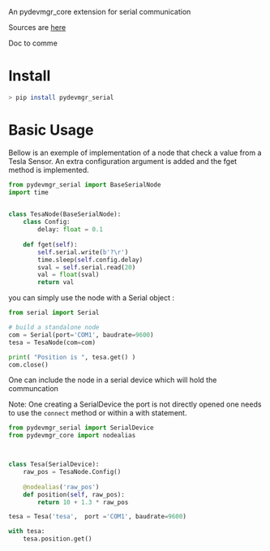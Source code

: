 An pydevmgr_core extension for serial communication 



Sources are [here](https://github.com/efisoft-elt/pydevmgr_serial) 

Doc to comme


# Install

```bash
> pip install pydevmgr_serial 
```

# Basic Usage

Bellow is an exemple of implementation of a node that check a value from a Tesla Sensor. 
An extra configuration argument is added and the fget method is implemented. 

```python 
from pydevmgr_serial import BaseSerialNode
import time

    
class TesaNode(BaseSerialNode):
    class Config:
        delay: float = 0.1
        
    def fget(self):
        self.serial.write(b'?\r')
        time.sleep(self.config.delay)
        sval = self.serial.read(20)
        val = float(sval)
        return val
```

you can simply use the node with a Serial object :

```python 
from serial import Serial 

# build a standalone node 
com = Serial(port='COM1', baudrate=9600)
tesa = TesaNode(com=com)

print( "Position is ", tesa.get() )
com.close()

```

One can include the node in a serial device which will hold the communcation

Note: One creating a SerialDevice the port is not directly opened one needs to use
the ``connect`` method or within a with statement. 


```python 
from pydevmgr_serial import SerialDevice
from pydevmgr_core import nodealias



class Tesa(SerialDevice):    
    raw_pos = TesaNode.Config()
    
    @nodealias('raw_pos')
    def position(self, raw_pos):
        return 10 + 1.3 * raw_pos    
```

```python 
tesa = Tesa('tesa',  port ='COM1', baudrate=9600)

with tesa:
    tesa.position.get()
```



